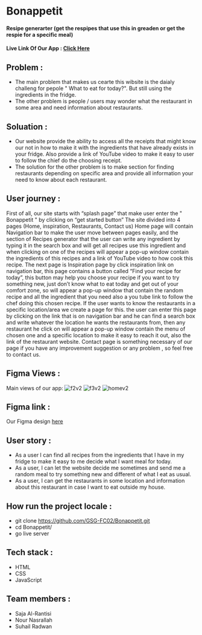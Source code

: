 # Bonappetit

#### Resipe generarter (get the respipes that use this in greaden or get the respie for a specific meal)

#### Live Link Of Our App :  [Click Here](https://gsg-fc02.github.io/Bonappetit/)

## Problem :

* The main problem that makes us cearte this wibsite is the daialy challeng for pepole " What to eat for today?". But still using the ingredients in the fridge.
* The other problem is people / users may wonder what the restaurant in some area and need information about restaurants. 
 
## Soluation :

* Our website provide the ability to access all the receipts that might know our not in how to make it with the ingredients that have already exists in your fridge. Also provide a link of YouTube video to make it easy to user to follow the chief do the choosing receipt.
* The solution for the other problem is to make section for finding restaurants depending on specific area and provide all information your need to know about each restaurant.


## User journey :

First of all, our site starts with “splash page” that make user enter the " Bonappetit " by clicking on “get started button” 
The site divided into 4 pages (Home, inspiration, Restaurants, Contact us)
Home page will contain 
Navigation bar to make the user move between pages easily, and the section of Recipes generator that the user can write any ingredient by typing it in the search box and will get all recipes use this ingredient and when clicking on one of the recipes will appear a pop-up window contain the ingredients of this recipes and a link of YouTube video to how cook this recipe.
The next page is Inspiration page by click inspiration link on navigation bar, this page contains a button called “Find your recipe for today”, this button may help you choose your recipe if you want to try something new, just don’t know what to eat today and get out of your comfort zone, so will appear a pop-up window that contain the random recipe and all the ingredient that you need also a you tube link to follow the chef doing this chosen recipe.
If the user wants to know the restaurants in a specific location/area we create a page for this. the user can enter this page by clicking on the link that is on navigation bar and he can find a search box and write whatever the location he wants the restaurants from, then any restaurant he click on will appear a pop-up window contain the menu of chosen one and a specific location to make it easy to reach it out, also the link of the restaurant website.
Contact page is something necessary of our page if you have any improvement suggestion or any problem , so feel free to contact us.

## Figma Views : 

Main views of our app:
![f2v2](https://user-images.githubusercontent.com/46837680/114374957-dbc85c80-9b8c-11eb-8e28-3f36ea045b92.jpg)
![f3v2](https://user-images.githubusercontent.com/46837680/114374977-e08d1080-9b8c-11eb-8c82-604fdc6f4cb9.jpg)
![homev2](https://user-images.githubusercontent.com/46837680/114374985-e3880100-9b8c-11eb-8f0b-e220bc03bee3.jpg)


## Figma link :

Our Figma design [here](https://www.figma.com/file/Dd0PX2HA0pU133OGgzgvEA/Recipes-Generator?node-id=2%3A0)


## User story :

* As a user I can find all recipes from the ingredients that I have in my fridge to make it easy to me decide what I want meal for today.
* As a user, I can let the website decide me sometimes and send me a random meal to try something new and different of what I eat as usual.
* As a user, I can get the restaurants in some location and information about this restaurant in case I want to eat outside my house.

## How run the project locale :

* git clone https://github.com/GSG-FC02/Bonappetit.git
* cd Bonappetit/
* go live server 

## Tech stack :

* HTML
* CSS 
* JavaScript


## Team members :

* Saja Al-Rantisi
* Nour Nasrallah
* Suhail Radwan


